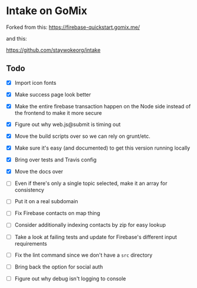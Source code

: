 # Intake on GoMix

Forked from this:
https://firebase-quickstart.gomix.me/

and this:

https://github.com/staywokeorg/intake

## Todo
- [x] Import icon fonts
- [x] Make success page look better
- [x] Make the entire firebase transaction happen on the Node side instead of the frontend to make it more secure
- [x] Figure out why web.js@submit is timing out
- [x] Move the build scripts over so we can rely on grunt/etc.
- [x] Make sure it's easy (and documented) to get this version running locally
- [x] Bring over tests and Travis config
- [x] Move the docs over

- [ ] Even if there's only a single topic selected, make it an array for consistency

- [ ] Put it on a real subdomain
- [ ] Fix Firebase contacts on map thing
- [ ] Consider additionally indexing contacts by zip for easy lookup
- [ ] Take a look at failing tests and update for Firebase's different input requirements
- [ ] Fix the lint command since we don't have a `src` directory


- [ ] Bring back the option for social auth
- [ ] Figure out why debug isn't logging to console
